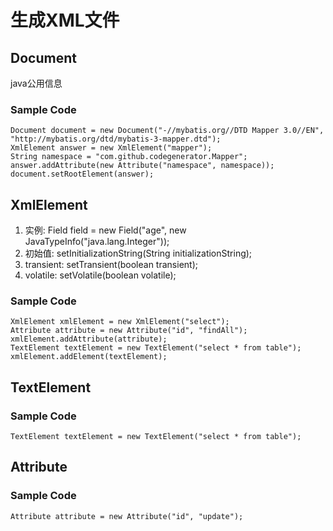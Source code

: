 # 生成XML文件

## Document
java公用信息
### Sample Code
```
Document document = new Document("-//mybatis.org//DTD Mapper 3.0//EN", "http://mybatis.org/dtd/mybatis-3-mapper.dtd");
XmlElement answer = new XmlElement("mapper");
String namespace = "com.github.codegenerator.Mapper";
answer.addAttribute(new Attribute("namespace", namespace));
document.setRootElement(answer);
```

## XmlElement
1. 实例: Field field = new Field("age", new JavaTypeInfo("java.lang.Integer"));
2. 初始值: setInitializationString(String initializationString);
3. transient: setTransient(boolean transient);
4. volatile: setVolatile(boolean volatile);
### Sample Code
```
XmlElement xmlElement = new XmlElement("select");
Attribute attribute = new Attribute("id", "findAll");
xmlElement.addAttribute(attribute);
TextElement textElement = new TextElement("select * from table");
xmlElement.addElement(textElement);
```

## TextElement
### Sample Code
```
TextElement textElement = new TextElement("select * from table");
```
## Attribute
### Sample Code
```
Attribute attribute = new Attribute("id", "update");
```
